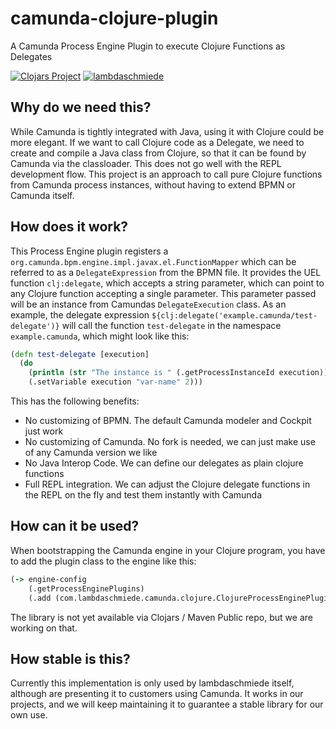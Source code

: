 # camunda-clojure-plugin
A Camunda Process Engine Plugin to execute Clojure Functions as Delegates

[![Clojars Project](https://img.shields.io/clojars/v/com.lambdaschmiede/camunda-clojure-plugin.svg)](https://clojars.org/com.lambdaschmiede/camunda-clojure-plugin)
[![lambdaschmiede](https://circleci.com/gh/lambdaschmiede/camunda-clojure-plugin.svg?style=shield)](https://app.circleci.com/pipelines/github/lambdaschmiede/camunda-clojure-plugin)

## Why do we need this?
While Camunda is tightly integrated with Java, using it with Clojure could be more elegant. If we want to call Clojure code as a Delegate, we need to create and compile a Java class from Clojure, so that it can be found by Camunda via the classloader. This does not go well with the REPL development flow. This project is an approach to call pure Clojure functions from Camunda process instances, without having to extend BPMN or Camunda itself.

## How does it work?
This Process Engine plugin registers a `org.camunda.bpm.engine.impl.javax.el.FunctionMapper` which can be referred to as a `DelegateExpression` from the BPMN file. It provides the UEL function `clj:delegate`, which accepts a string parameter, which can point to any Clojure function accepting a single parameter. This parameter passed will be an instance from Camundas `DelegateExecution` class. As an example, the delegate expression `${clj:delegate('example.camunda/test-delegate')}` will call the function `test-delegate` in the namespace `example.camunda`, which might look like this:

```clojure
(defn test-delegate [execution]
  (do
    (println (str "The instance is " (.getProcessInstanceId execution)))
    (.setVariable execution "var-name" 2)))
```

This has the following benefits:
* No customizing of BPMN. The default Camunda modeler and Cockpit just work
* No customizing of Camunda. No fork is needed, we can just make use of any Camunda version we like 
* No Java Interop Code. We can define our delegates as plain clojure functions
* Full REPL integration. We can adjust the Clojure delegate functions in the REPL on the fly and test them instantly with Camunda

## How can it be used?
When bootstrapping the Camunda engine in your Clojure program, you have to add the plugin class to the engine like this: 

``` clojure
(-> engine-config
    (.getProcessEnginePlugins)
    (.add (com.lambdaschmiede.camunda.clojure.ClojureProcessEnginePlugin.)))
```

The library is not yet available via Clojars / Maven Public repo, but we are working on that.


## How stable is this? 
Currently this implementation is only used by lambdaschmiede itself, although are presenting it to customers using Camunda. It works in our projects, and we will keep maintaining it to guarantee a stable library for our own use.

